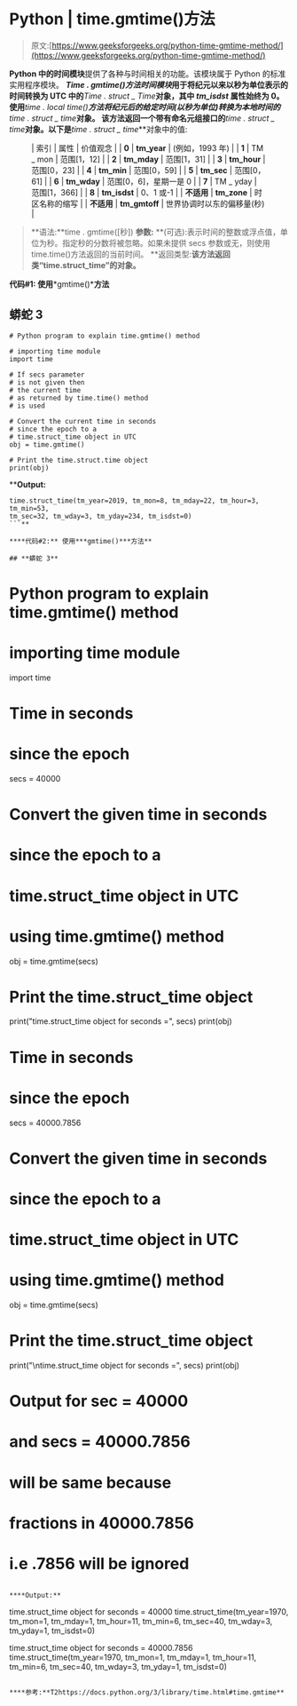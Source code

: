 # Python | time.gmtime()方法

> 原文:[https://www.geeksforgeeks.org/python-time-gmtime-method/](https://www.geeksforgeeks.org/python-time-gmtime-method/)

**Python 中的时间模块**提供了各种与时间相关的功能。该模块属于 Python 的标准实用程序模块。
***Time . gmtime()***方法**时间模块**用于将纪元以来以秒为单位表示的时间转换为 UTC 中的***Time . struct _ Time***对象，其中 *tm_isdst* 属性始终为 0。
使用***time . local time()***方法将纪元后的给定时间(以秒为单位)转换为本地时间的***time . struct _ time***对象。
该方法返回一个带有命名元组接口的***time . struct _ time***对象。以下是***time . struct _ time***对象中的值:

<figure class="table">

| 索引 | 属性 | 价值观念 |
| **0** | **tm_year** | (例如，1993 年) |
| **1** | TM _ mon | 范围[1，12] |
| **2** | **tm_mday** | 范围[1，31] |
| **3** | **tm_hour** | 范围[0，23] |
| **4** | **tm_min** | 范围[0，59] |
| **5** | **tm_sec** | 范围[0，61] |
| **6** | **tm_wday** | 范围[0，6]，星期一是 0 |
| **7** | TM _ yday | 范围[1，366] |
| **8** | **tm_isdst** | 0、1 或-1 |
| **不适用** | **tm_zone** | 时区名称的缩写 |
| **不适用** | **tm_gmtoff** | 世界协调时以东的偏移量(秒) |

</figure>

> **语法:**time . gmtime([秒])
> **参数:**
> **(可选):表示时间的整数或浮点值，单位为秒。指定秒的分数将被忽略。如果未提供 secs 参数或无，则使用 time.time()方法返回的当前时间。
> **返回类型:**该方法返回类“time.struct_time”的对象。**

****代码#1:** 使用***gmtime()***方法** 

## **蟒蛇 3**

```
# Python program to explain time.gmtime() method

# importing time module
import time

# If secs parameter
# is not given then
# the current time 
# as returned by time.time() method
# is used

# Convert the current time in seconds
# since the epoch to a
# time.struct_time object in UTC
obj = time.gmtime()

# Print the time.struct.time object
print(obj)
```

****Output:** 

```
time.struct_time(tm_year=2019, tm_mon=8, tm_mday=22, tm_hour=3, tm_min=53,
tm_sec=32, tm_wday=3, tm_yday=234, tm_isdst=0)
```** 

****代码#2:** 使用***gmtime()***方法** 

## **蟒蛇 3**

```
# Python program to explain time.gmtime() method

# importing time module
import time

# Time in seconds
# since the epoch
secs = 40000

# Convert the given time in seconds
# since the epoch to a
# time.struct_time object in UTC
# using time.gmtime() method
obj = time.gmtime(secs)

# Print the time.struct_time object
print("time.struct_time object for seconds =", secs)
print(obj)

# Time in seconds
# since the epoch
secs = 40000.7856

# Convert the given time in seconds
# since the epoch to a
# time.struct_time object in UTC
# using time.gmtime() method
obj = time.gmtime(secs)

# Print the time.struct_time object
print("\ntime.struct_time object for seconds =", secs)
print(obj)

# Output for sec = 40000
# and secs = 40000.7856
# will be same because
# fractions in 40000.7856
# i.e .7856 will be ignored
```

****Output:** 

```
time.struct_time object for seconds = 40000
time.struct_time(tm_year=1970, tm_mon=1, tm_mday=1, tm_hour=11, tm_min=6,
tm_sec=40, tm_wday=3, tm_yday=1, tm_isdst=0)

time.struct_time object for seconds = 40000.7856
time.struct_time(tm_year=1970, tm_mon=1, tm_mday=1, tm_hour=11, tm_min=6,
tm_sec=40, tm_wday=3, tm_yday=1, tm_isdst=0)
```** 

****参考:**T2https://docs.python.org/3/library/time.html#time.gmtime**
